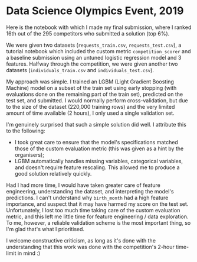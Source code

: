 # Data Science Olympics Event, 2019

Here is the notebook with which I made my final submission, where I ranked 16th
out of the 295 competitors who submitted a solution (top 6%).

We were given two datasets (`requests_train.csv`, `requests_test.csv`), a tutorial
notebook which included the custom metric `competition_scorer` and a baseline
submission using an untuned logistic regression model and 3 features. Halfway
through the competition, we were given another two datasets (`individuals_train.csv`
and `individuals_test.csv`).

My approach was simple. I trained an LGBM (Light Gradient Boosting Machine) model on a
subset of the train set using early stopping (with evaluations done on the remaining
part of the train set), predicted on the test set, and submitted. I would normally perform
cross-validation, but due to the size of the dataset (220,000 training rows) and the
very limited amount of time available (2 hours), I only used a single validation set.

I'm genuinely surprised that such a simple solution did well. I attribute this to the following:
- I took great care to ensure that the model's specifications matched those of the
custom evaluation metric (this was given as a hint by the organisers);
- LGBM automatically handles missing variables, categorical variables, and doesn't
require feature rescaling. This allowed me to produce a good solution relatively
quickly.

Had I had more time, I would have taken greater care of feature engineering, understanding
the dataset, and interpreting the model's predictions. I can't understand why `birth_month`
had a high feature importance, and suspect that it may have harmed my score on the test set.
Unfortunately, I lost too much time taking care of the custom evaluation metric, and this
left me little time for feature engineering / data exploration. 
To me, however, a reliable validation scheme is the most important thing, so I'm glad that's
what I prioritised.

I welcome constructive criticism, as long as it's done with the understanding that this
work was done with the competition's 2-hour time-limit in mind :)
